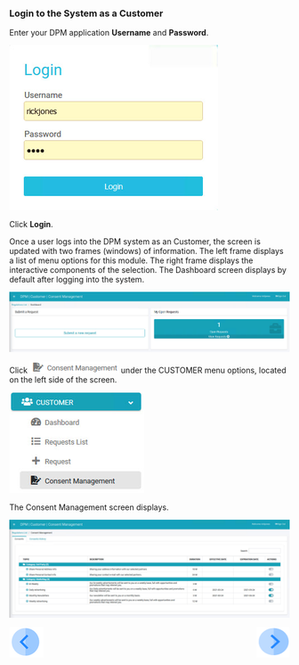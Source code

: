 ### Login to the System as a Customer

Enter your DPM application **Username** and **Password**.

![image](/articles/demo_project/DPM_Demo_Project/images/Customer_Login.jpg)                                  

Click **Login**.

Once a user logs into the DPM system as an Customer, the screen is updated with two frames (windows) of information. The left frame displays a list of menu options for this module. The right frame displays the interactive components of the selection. The Dashboard screen displays by default after logging into the system.

![image](/articles/demo_project/DPM_Demo_Project/images/Customer_Dashboard.jpg)    

Click ![image](/articles/demo_project/DPM_Demo_Project/images/08_ICON_ConsentManagement.png) under the CUSTOMER menu options, located on the left side of the screen. 

![image](/articles/demo_project/DPM_Demo_Project/images/08_5_Consent_CustConsent_LeftPanel.jpg)     

The Consent Management screen displays.

![image](/articles/demo_project/DPM_Demo_Project/images/08_3_Consent_CustConsent_Landing.jpg)      



[![Previous](/articles/demo_project/DPM_Demo_Project/images/Previous.png)]( /articles/demo_project/DPM_Demo_Project/08_Consent/05_01_Customer_Consent_Tutorial.md)[<img align="right" width="60" height="54" src="/articles/demo_project/DPM_Demo_Project/images/Next.png">](/articles/demo_project/DPM_Demo_Project/08_Consent/05_03_Customer_OptIn_or_OptOut.md)

